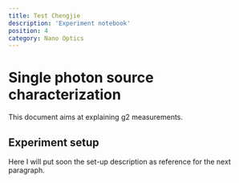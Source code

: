 ```yaml
---
title: Test Chengjie
description: 'Experiment notebook'
position: 4
category: Nano Optics 
---
```


# Single photon source characterization

  This document aims at explaining g2 measurements. 

## Experiment setup

Here I will put soon the set-up description as reference for the next paragraph. 
